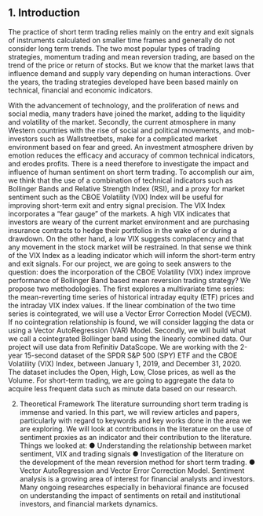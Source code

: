 ## 1. Introduction
The practice of short term trading relies mainly on the entry and exit
signals of instruments calculated on smaller time frames and generally do
not consider long term trends.
The two most popular types of trading strategies, momentum trading and
mean reversion trading, are based on the trend of the price or return of
stocks. But we know that the market laws that influence demand and
supply vary depending on human interactions. Over the years, the trading
strategies developed have been based mainly on technical, financial and
economic indicators.

With the advancement of technology, and the proliferation of news and
social media, many traders have joined the market, adding to the liquidity
and volatility of the market. Secondly, the current atmosphere in many
Western countries with the rise of social and political movements, and
mob-investors such as Wallstreetbets, make for a complicated market
environment based on fear and greed. An investment atmosphere driven
by emotion reduces the efficacy and accuracy of common technical
indicators, and erodes profits. There is a need therefore to investigate the
impact and influence of human sentiment on short term trading.
To accomplish our aim, we think that the use of a combination of technical
indicators such as Bollinger Bands and Relative Strength Index (RSI), and a
proxy for market sentiment such as the CBOE Volatility (VIX) Index will be
useful for improving short-term exit and entry signal precision.
The VIX Index incorporates a “fear gauge” of the markets. A high VIX
indicates that investors are weary of the current market environment and
are purchasing insurance contracts to hedge their portfolios in the wake of
or during a drawdown. On the other hand, a low VIX suggests complacency
and that any movement in the stock market will be restrained. In that
sense we think of the VIX Index as a leading indicator which will inform the
short-term entry and exit signals.
For our project, we are going to seek answers to the question: does the
incorporation of the CBOE Volatility (VIX) index improve performance of
Bollinger Band based mean reversion trading strategy? We propose two
methodologies. The first explores a multivariate time series: the
mean-reverting time series of historical intraday equity (ETF) prices and the
intraday VIX index values. If the linear combination of the two time series is
cointegrated, we will use a Vector Error Correction Model (VECM). If no
cointegration relationship is found, we will consider lagging the data or
using a Vector AutoRegression (VAR) Model. Secondly, we will build what
we call a cointegrated Bollinger band using the linearly combined data.
Our project will use data from Refinitiv DataScope. We are working with
the 2-year 15-second dataset of the SPDR S&P 500 (SPY) ETF and the CBOE
Volatility (VIX) Index, between January 1, 2019, and December 31, 2020. The
dataset includes the Open, High, Low, Close prices, as well as the Volume.
For short-term trading, we are going to aggregate the data to acquire less
frequent data such as minute data based on our research.

2. Theoretical Framework
The literature surrounding short term trading is immense and varied. In
this part, we will review articles and papers, particularly with regard to
keywords and key works done in the area we are exploring. We will look at
contributions in the literature on the use of sentiment proxies as an
indicator and their contribution to the literature.
Things we looked at:
  ● Understanding the relationship between market sentiment, VIX and
trading signals
  ● Investigation of the literature on the development of the mean
reversion method for short term trading.
  ● Vector AutoRegression and Vector Error Correction Model.
Sentiment analysis is a growing area of interest for financial analysts and
investors. Many ongoing researches especially in behavioral finance are
focused on understanding the impact of sentiments on retail and
institutional investors, and financial markets dynamics.
